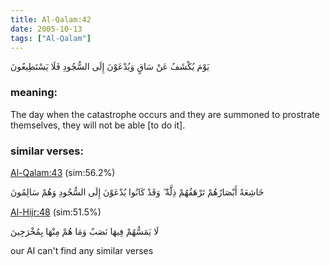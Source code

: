 ```yaml
---
title: Al-Qalam:42
date: 2005-10-13
tags: ["Al-Qalam"]
---
```

يَوْمَ يُكْشَفُ عَنْ سَاقٍ وَيُدْعَوْنَ إِلَى السُّجُودِ فَلَا يَسْتَطِيعُونَ
### meaning: 
The day when the catastrophe occurs and they are summoned to prostrate themselves, they will not be able [to do it].
### similar verses: 

[Al-Qalam:43](/68/43) (sim:56.2%)

خَاشِعَةً أَبْصَارُهُمْ تَرْهَقُهُمْ ذِلَّةٌ ۖ وَقَدْ كَانُوا يُدْعَوْنَ إِلَى السُّجُودِ وَهُمْ سَالِمُونَ

[Al-Hijr:48](/15/48) (sim:51.5%)

لَا يَمَسُّهُمْ فِيهَا نَصَبٌ وَمَا هُمْ مِنْهَا بِمُخْرَجِينَ

our AI can't find any similar verses


